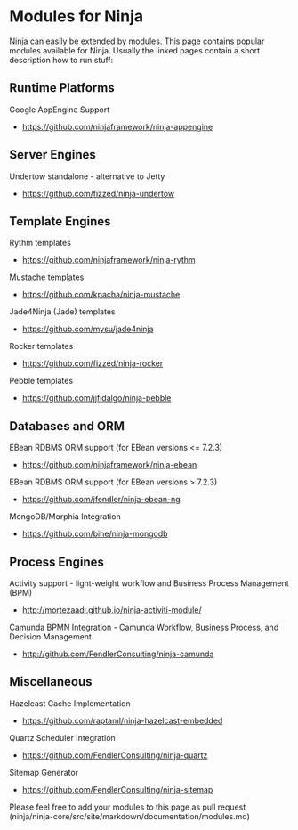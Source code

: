 Modules for Ninja
=================

Ninja can easily be extended by modules. This page contains popular modules
available for Ninja. Usually the linked pages contain
a short description how to run stuff:


Runtime Platforms
-----------------

Google AppEngine Support

 * https://github.com/ninjaframework/ninja-appengine
 

Server Engines
--------------

Undertow standalone - alternative to Jetty

 * https://github.com/fizzed/ninja-undertow


Template Engines 
----------------

Rythm templates

 * https://github.com/ninjaframework/ninja-rythm
 
Mustache templates

 * https://github.com/kpacha/ninja-mustache

Jade4Ninja (Jade) templates

 * https://github.com/mysu/jade4ninja

Rocker templates

 * https://github.com/fizzed/ninja-rocker
 
Pebble templates

 * https://github.com/jjfidalgo/ninja-pebble
 

Databases and ORM
-----------------

EBean RDBMS ORM support (for EBean versions <= 7.2.3)

 * https://github.com/ninjaframework/ninja-ebean
 
EBean RDBMS ORM support (for EBean versions > 7.2.3)

 * https://github.com/jfendler/ninja-ebean-ng
 
MongoDB/Morphia Integration

 * https://github.com/bihe/ninja-mongodb


Process Engines
---------------

Activity support - light-weight workflow and Business Process Management (BPM)

 * http://mortezaadi.github.io/ninja-activiti-module/ 

Camunda BPMN Integration - Camunda Workflow, Business Process, and Decision Management 

 * http://github.com/FendlerConsulting/ninja-camunda


Miscellaneous
-------------

Hazelcast Cache Implementation

 * https://github.com/raptaml/ninja-hazelcast-embedded
 
Quartz Scheduler Integration

 * https://github.com/FendlerConsulting/ninja-quartz
 
Sitemap Generator

 * https://github.com/FendlerConsulting/ninja-sitemap
 

<div class="alert alert-info">
Please feel free to add your modules to this page as pull request 
(ninja/ninja-core/src/site/markdown/documentation/modules.md)
</div>
